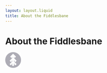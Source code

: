 ```yaml
---
layout: layout.liquid
title: About the Fiddlesbane
---
```


# About the Fiddlesbane

<img class="about" alt="pine" src="/images/pine.png" width="50" />